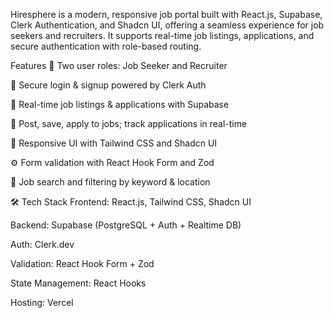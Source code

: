 Hiresphere is a modern, responsive job portal built with React.js, Supabase, Clerk Authentication, and Shadcn UI, offering a seamless experience for job seekers and recruiters. It supports real-time job listings, applications, and secure authentication with role-based routing.


Features
👥 Two user roles: Job Seeker and Recruiter

🔐 Secure login & signup powered by Clerk Auth

📄 Real-time job listings & applications with Supabase

💼 Post, save, apply to jobs; track applications in real-time

📱 Responsive UI with Tailwind CSS and Shadcn UI

⚙️ Form validation with React Hook Form and Zod

🔎 Job search and filtering by keyword & location

🛠️ Tech Stack
Frontend: React.js, Tailwind CSS, Shadcn UI

Backend: Supabase (PostgreSQL + Auth + Realtime DB)

Auth: Clerk.dev

Validation: React Hook Form + Zod

State Management: React Hooks

Hosting: Vercel
